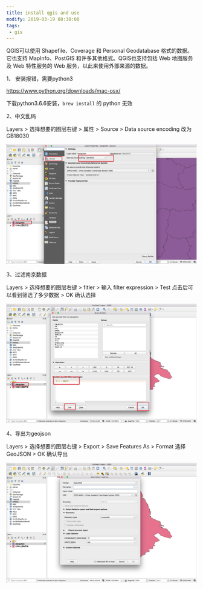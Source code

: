 ```yaml
---
title: install qgis and use
modify: 2019-03-19 08:30:00
tags:
 - gis
---
```


QGIS可以使用 Shapefile、Coverage 和 Personal Geodatabase 格式的数据。它也支持 MapInfo、PostGIS 和许多其他格式。QGIS也支持包括 Web 地图服务及 Web 特性服务的 Web 服务，以此来使用外部来源的数据。

<!-- more -->

1、 安装报错，需要python3

https://www.python.org/downloads/mac-osx/

下载python3.6.6安装，`brew install` 的 python 无效

2、中文乱码

Layers > 选择想要的图层右键 > 属性 > Source > Data source encoding 改为 GB18030

![image-20190319165509993](assets/image-20190319165509993.png)

3、过滤南京数据

Layers > 选择想要的图层右键 > fitler > 输入 filter expression > Test 点击后可以看到筛选了多少数据  > OK 确认选择

![image-20190319170942627](assets/image-20190319170942627.png)

4、导出为geojson

Layers > 选择想要的图层右键 > Export > Save Features As >  Format 选择 GeoJSON > OK 确认导出

![image-20190319171305755](assets/image-20190319171305755.png)